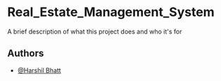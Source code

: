 
# Real_Estate_Management_System

A brief description of what this project does and who it's for


## Authors

- [@Harshil Bhatt](https://github.com/Hbhatt007)